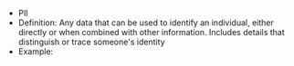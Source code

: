 - PII
- Definition: Any data that can be used to identify an individual, either directly or when combined with other information. Includes details that distinguish or trace someone's identity
- Example: